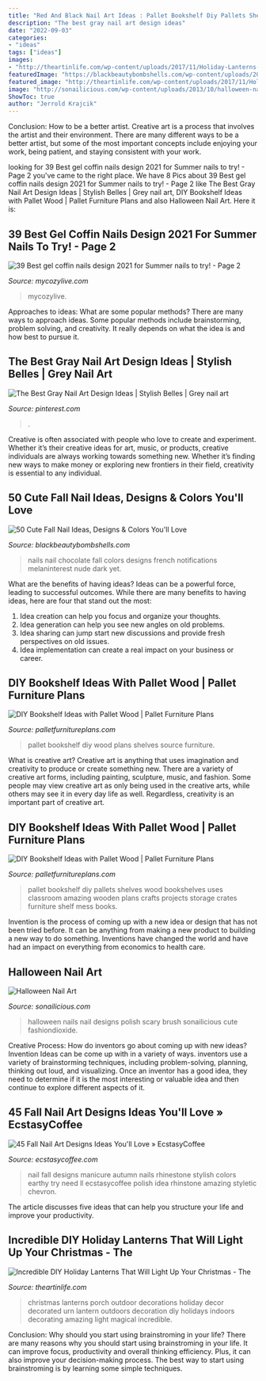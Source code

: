 ```yaml
---
title: "Red And Black Nail Art Ideas : Pallet Bookshelf Diy Pallets Shelves Wood Bookshelves Uses Classroom Amazing Wooden Plans Crafts Projects Storage Crates Furniture Shelf Mess Books"
description: "The best gray nail art design ideas"
date: "2022-09-03"
categories:
- "ideas"
tags: ["ideas"]
images:
- "http://theartinlife.com/wp-content/uploads/2017/11/Holiday-Lanterns-8-The-ART-In-LIFE.jpg"
featuredImage: "https://blackbeautybombshells.com/wp-content/uploads/2019/09/CB08009A-8793-4C26-B51D-DD29F4569AFD.jpeg"
featured_image: "http://theartinlife.com/wp-content/uploads/2017/11/Holiday-Lanterns-8-The-ART-In-LIFE.jpg"
image: "http://sonailicious.com/wp-content/uploads/2013/10/halloween-nail-art-2.jpg"
ShowToc: true
author: "Jerrold Krajcik"
---
```



Conclusion: How to be a better artist.
Creative art is a process that involves the artist and their environment. There are many different ways to be a better artist, but some of the most important concepts include enjoying your work, being patient, and staying consistent with your work.

	

		
looking for 39 Best gel coffin nails design 2021 for Summer nails to try! - Page 2 you've came to the right place. We have 8 Pics about 39 Best gel coffin nails design 2021 for Summer nails to try! - Page 2 like The Best Gray Nail Art Design Ideas | Stylish Belles | Grey nail art, DIY Bookshelf Ideas with Pallet Wood | Pallet Furniture Plans and also Halloween Nail Art. Here it is:
		
    
## 39 Best Gel Coffin Nails Design 2021 For Summer Nails To Try! - Page 2

<img loading=lazy src="https://mycozylive.com/wp-content/uploads/2021/05/12.jpg" onerror="this.onerror=null;this.src='https://tse2.mm.bing.net/th?id=OIP.aYT8z1U_pHWvvykSpNj3rgHaLH&amp;pid=15.1';" alt="39 Best gel coffin nails design 2021 for Summer nails to try! - Page 2">

_Source: mycozylive.com_

>mycozylive. 

	

Approaches to ideas: What are some popular methods?
There are many ways to approach ideas. Some popular methods include brainstorming, problem solving, and creativity. It really depends on what the idea is and how best to pursue it.

    
## The Best Gray Nail Art Design Ideas | Stylish Belles | Grey Nail Art

<img loading=lazy src="https://i.pinimg.com/736x/20/c6/aa/20c6aa18c635e8e0e9c62d5689fbbf8f.jpg" onerror="this.onerror=null;this.src='https://tse4.mm.bing.net/th?id=OIP.ChG7o0jw73Ej_zmqxmHAsQHaJ3&amp;pid=15.1';" alt="The Best Gray Nail Art Design Ideas | Stylish Belles | Grey nail art">

_Source: pinterest.com_

>. 

	

Creative is often associated with people who love to create and experiment. Whether it’s their creative ideas for art, music, or products, creative individuals are always working towards something new. Whether it’s finding new ways to make money or exploring new frontiers in their field, creativity is essential to any individual.

    
## 50 Cute Fall Nail Ideas, Designs &amp; Colors You&#039;ll Love

<img loading=lazy src="https://blackbeautybombshells.com/wp-content/uploads/2019/09/CB08009A-8793-4C26-B51D-DD29F4569AFD.jpeg" onerror="this.onerror=null;this.src='https://tse4.mm.bing.net/th?id=OIP.egeRSE281mbcpNFRQrc9wAHaJM&amp;pid=15.1';" alt="50 Cute Fall Nail Ideas, Designs &amp; Colors You&#039;ll Love">

_Source: blackbeautybombshells.com_

>nails nail chocolate fall colors designs french notifications melaninterest nude dark yet. 

	

What are the benefits of having ideas?
Ideas can be a powerful force, leading to successful outcomes. While there are many benefits to having ideas, here are four that stand out the most: 
1. Idea creation can help you focus and organize your thoughts.
2. Idea generation can help you see new angles on old problems.
3. Idea sharing can jump start new discussions and provide fresh perspectives on old issues. 
4. Idea implementation can create a real impact on your business or career.

    
## DIY Bookshelf Ideas With Pallet Wood | Pallet Furniture Plans

<img loading=lazy src="http://palletfurnitureplans.com/wp-content/uploads/2013/09/pallet-bookshelf-8.jpg" onerror="this.onerror=null;this.src='https://tse4.mm.bing.net/th?id=OIP.5LEbcKgB9KUvqeiyefrJkgHaJ6&amp;pid=15.1';" alt="DIY Bookshelf Ideas with Pallet Wood | Pallet Furniture Plans">

_Source: palletfurnitureplans.com_

>pallet bookshelf diy wood plans shelves source furniture. 

	

What is creative art?
Creative art is anything that uses imagination and creativity to produce or create something new. There are a variety of creative art forms, including painting, sculpture, music, and fashion. Some people may view creative art as only being used in the creative arts, while others may see it in every day life as well. Regardless, creativity is an important part of creative art.

    
## DIY Bookshelf Ideas With Pallet Wood | Pallet Furniture Plans

<img loading=lazy src="http://palletfurnitureplans.com/wp-content/uploads/2013/09/pallet-bookshelf-4.jpg" onerror="this.onerror=null;this.src='https://tse3.mm.bing.net/th?id=OIP.G9brGzUQ9FtzQf_DmUiO5gHaJ6&amp;pid=15.1';" alt="DIY Bookshelf Ideas with Pallet Wood | Pallet Furniture Plans">

_Source: palletfurnitureplans.com_

>pallet bookshelf diy pallets shelves wood bookshelves uses classroom amazing wooden plans crafts projects storage crates furniture shelf mess books. 

	

Invention is the process of coming up with a new idea or design that has not been tried before. It can be anything from making a new product to building a new way to do something. Inventions have changed the world and have had an impact on everything from economics to health care.

    
## Halloween Nail Art

<img loading=lazy src="http://sonailicious.com/wp-content/uploads/2013/10/halloween-nail-art-2.jpg" onerror="this.onerror=null;this.src='https://tse3.mm.bing.net/th?id=OIP.jbdNkcGLpIv_e6sz2ua6uQHaK8&amp;pid=15.1';" alt="Halloween Nail Art">

_Source: sonailicious.com_

>halloween nails nail designs polish scary brush sonailicious cute fashiondioxide. 

	

Creative Process: How do inventors go about coming up with new ideas?
Invention Ideas can be come up with in a variety of ways. inventors use a variety of brainstorming techniques, including problem-solving, planning, thinking out loud, and visualizing. Once an inventor has a good idea, they need to determine if it is the most interesting or valuable idea and then continue to explore different aspects of it.

    
## 45 Fall Nail Art Designs Ideas You&#039;ll Love » EcstasyCoffee

<img loading=lazy src="https://i0.wp.com/www.ecstasycoffee.com/wp-content/uploads/2016/10/Fall-Nail-Designs-28.jpg" onerror="this.onerror=null;this.src='https://tse3.mm.bing.net/th?id=OIP.xgXVRctQH1Y_m-ofVlEWHwHaJ3&amp;pid=15.1';" alt="45 Fall Nail Art Designs Ideas You&#039;ll Love » EcstasyCoffee">

_Source: ecstasycoffee.com_

>nail fall designs manicure autumn nails rhinestone stylish colors earthy try need ll ecstasycoffee polish idea rhinstone amazing styletic chevron. 

	

The article discusses five ideas that can help you structure your life and improve your productivity.

    
## Incredible DIY Holiday Lanterns That Will Light Up Your Christmas - The

<img loading=lazy src="http://theartinlife.com/wp-content/uploads/2017/11/Holiday-Lanterns-8-The-ART-In-LIFE.jpg" onerror="this.onerror=null;this.src='https://tse3.mm.bing.net/th?id=OIP.uIW4VYW_Ln2M3FWb9vN_bQHaLH&amp;pid=15.1';" alt="Incredible DIY Holiday Lanterns That Will Light Up Your Christmas - The">

_Source: theartinlife.com_

>christmas lanterns porch outdoor decorations holiday decor decorated urn lantern outdoors decoration diy holidays indoors decorating amazing light magical incredible. 

	

Conclusion: Why should you start using brainstroming in your life?
There are many reasons why you should start using brainstroming in your life. It can improve focus, productivity and overall thinking efficiency. Plus, it can also improve your decision-making process. The best way to start using brainstroming is by learning some simple techniques.

